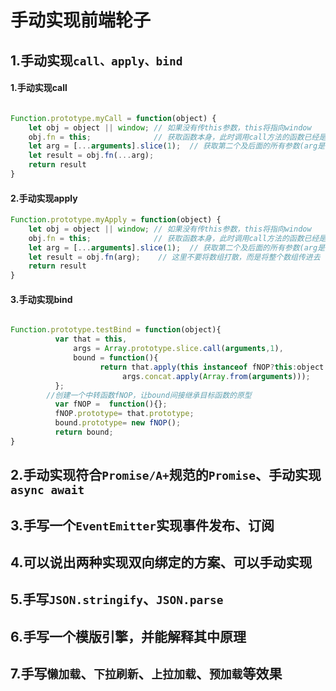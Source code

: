 # 手动实现前端轮子

## 1.手动实现`call、apply、bind`

#### 1.手动实现call

```js

Function.prototype.myCall = function(object) {
	let obj = object || window;	// 如果没有传this参数，this将指向window
	obj.fn = this;				// 获取函数本身，此时调用call方法的函数已经是传进来的对象的一个属性，也就是说函数的this已经指向传进来的对象
	let arg = [...arguments].slice(1);	// 获取第二个及后面的所有参数(arg是一个数组)
	let result = obj.fn(...arg);
	return result
}
```

#### 2.手动实现apply

```js
Function.prototype.myApply = function(object) {
	let obj = object || window;	// 如果没有传this参数，this将指向window
	obj.fn = this;				// 获取函数本身，此时调用call方法的函数已经是传进来的对象的一个属性，也就是说函数的this已经指向传进来的对象
	let arg = [...arguments].slice(1);	// 获取第二个及后面的所有参数(arg是一个数组)
	let result = obj.fn(arg);    // 这里不要将数组打散，而是将整个数组传进去
	return result
}
```

#### 3.手动实现bind

```js

Function.prototype.testBind = function(object){
          var that = this,
              args = Array.prototype.slice.call(arguments,1),
              bound = function(){
                    return that.apply(this instanceof fNOP?this:object||window,
                         args.concat.apply(Array.from(arguments)));
          };
        //创建一个中转函数fNOP，让bound间接继承目标函数的原型
          var fNOP =  function(){};
          fNOP.prototype= that.prototype;   
          bound.prototype= new fNOP();  
          return bound;
}
```



## 2.手动实现符合`Promise/A+`规范的`Promise`、手动实现`async await`

## 3.手写一个`EventEmitter`实现事件发布、订阅

## 4.可以说出两种实现双向绑定的方案、可以手动实现

## 5.手写`JSON.stringify`、`JSON.parse`

## 6.手写一个模版引擎，并能解释其中原理

## 7.手写`懒加载`、`下拉刷新`、`上拉加载`、`预加载`等效果

